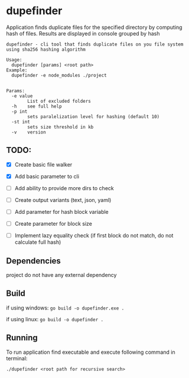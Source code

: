 # dupefinder

Application finds duplicate files for the specified directory by computing hash of files. Results are displayed in console grouped by hash

```
dupefinder - cli tool that finds duplicate files on you file system using sha256 hashing algorithm

Usage:
  dupefinder [params] <root path>
Example:
  dupefinder -e node_modules ./project


Params:
  -e value
        List of excluded folders
  -h    see full help
  -p int
        sets paralelization level for hashing (default 10)
  -st int
        sets size threshold in kb
  -v    version
```

## TODO:

- [x] Create basic file walker
- [x] Add basic parameter to cli
- [ ] Add ability to provide more dirs to check
- [ ] Create output variants (text, json, yaml)
- [ ] Add parameter for hash block variable
- [ ] Create parameter for block size
- [ ] Implement lazy equality check  (if first block do not match, do not calculate full hash)


## Dependencies

project do not have any external dependency

## Build

if using windows:
`go build -o dupefinder.exe .`

if using linux:
`go build -o dupefinder .`


## Running

To run application find executable and execute following command in terminal:

`./dupefinder <root path for recursive search>`

